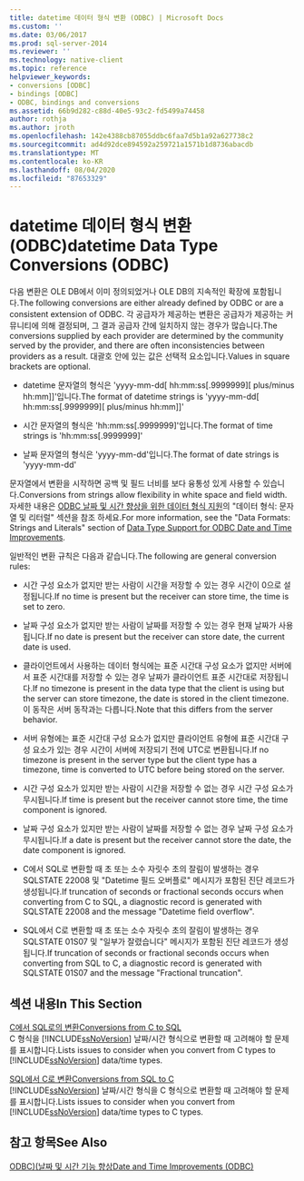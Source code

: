 ```yaml
---
title: datetime 데이터 형식 변환 (ODBC) | Microsoft Docs
ms.custom: ''
ms.date: 03/06/2017
ms.prod: sql-server-2014
ms.reviewer: ''
ms.technology: native-client
ms.topic: reference
helpviewer_keywords:
- conversions [ODBC]
- bindings [ODBC]
- ODBC, bindings and conversions
ms.assetid: 66b9d282-c88d-40e5-93c2-fd5499a74458
author: rothja
ms.author: jroth
ms.openlocfilehash: 142e4388cb87055ddbc6faa7d5b1a92a627738c2
ms.sourcegitcommit: ad4d92dce894592a259721a1571b1d8736abacdb
ms.translationtype: MT
ms.contentlocale: ko-KR
ms.lasthandoff: 08/04/2020
ms.locfileid: "87653329"
---
```

# <a name="datetime-data-type-conversions-odbc"></a><span data-ttu-id="2b16d-102">datetime 데이터 형식 변환(ODBC)</span><span class="sxs-lookup"><span data-stu-id="2b16d-102">datetime Data Type Conversions (ODBC)</span></span>
  <span data-ttu-id="2b16d-103">다음 변환은 OLE DB에서 이미 정의되었거나 OLE DB의 지속적인 확장에 포함됩니다.</span><span class="sxs-lookup"><span data-stu-id="2b16d-103">The following conversions are either already defined by ODBC or are a consistent extension of ODBC.</span></span> <span data-ttu-id="2b16d-104">각 공급자가 제공하는 변환은 공급자가 제공하는 커뮤니티에 의해 결정되며, 그 결과 공급자 간에 일치하지 않는 경우가 많습니다.</span><span class="sxs-lookup"><span data-stu-id="2b16d-104">The conversions supplied by each provider are determined by the community served by the provider, and there are often inconsistencies between providers as a result.</span></span> <span data-ttu-id="2b16d-105">대괄호 안에 있는 값은 선택적 요소입니다.</span><span class="sxs-lookup"><span data-stu-id="2b16d-105">Values in square brackets are optional.</span></span>  
  
-   <span data-ttu-id="2b16d-106">datetime 문자열의 형식은 'yyyy-mm-dd[ hh:mm:ss[.9999999][ plus/minus hh:mm]]'입니다.</span><span class="sxs-lookup"><span data-stu-id="2b16d-106">The format of datetime strings is 'yyyy-mm-dd[ hh:mm:ss[.9999999][ plus/minus hh:mm]]'</span></span>  
  
-   <span data-ttu-id="2b16d-107">시간 문자열의 형식은 'hh:mm:ss[.9999999]'입니다.</span><span class="sxs-lookup"><span data-stu-id="2b16d-107">The format of time strings is 'hh:mm:ss[.9999999]'</span></span>  
  
-   <span data-ttu-id="2b16d-108">날짜 문자열의 형식은 'yyyy-mm-dd'입니다.</span><span class="sxs-lookup"><span data-stu-id="2b16d-108">The format of date strings is 'yyyy-mm-dd'</span></span>  
  
 <span data-ttu-id="2b16d-109">문자열에서 변환을 시작하면 공백 및 필드 너비를 보다 융통성 있게 사용할 수 있습니다.</span><span class="sxs-lookup"><span data-stu-id="2b16d-109">Conversions from strings allow flexibility in white space and field width.</span></span> <span data-ttu-id="2b16d-110">자세한 내용은 [ODBC 날짜 및 시간 향상을 위한 데이터 형식 지원](data-type-support-for-odbc-date-and-time-improvements.md)의 "데이터 형식: 문자열 및 리터럴" 섹션을 참조 하세요.</span><span class="sxs-lookup"><span data-stu-id="2b16d-110">For more information, see the "Data Formats: Strings and Literals" section of [Data Type Support for ODBC Date and Time Improvements](data-type-support-for-odbc-date-and-time-improvements.md).</span></span>  
  
 <span data-ttu-id="2b16d-111">일반적인 변환 규칙은 다음과 같습니다.</span><span class="sxs-lookup"><span data-stu-id="2b16d-111">The following are general conversion rules:</span></span>  
  
-   <span data-ttu-id="2b16d-112">시간 구성 요소가 없지만 받는 사람이 시간을 저장할 수 있는 경우 시간이 0으로 설정됩니다.</span><span class="sxs-lookup"><span data-stu-id="2b16d-112">If no time is present but the receiver can store time, the time is set to zero.</span></span>  
  
-   <span data-ttu-id="2b16d-113">날짜 구성 요소가 없지만 받는 사람이 날짜를 저장할 수 있는 경우 현재 날짜가 사용됩니다.</span><span class="sxs-lookup"><span data-stu-id="2b16d-113">If no date is present but the receiver can store date, the current date is used.</span></span>  
  
-   <span data-ttu-id="2b16d-114">클라이언트에서 사용하는 데이터 형식에는 표준 시간대 구성 요소가 없지만 서버에서 표준 시간대를 저장할 수 있는 경우 날짜가 클라이언트 표준 시간대로 저장됩니다.</span><span class="sxs-lookup"><span data-stu-id="2b16d-114">If no timezone is present in the data type that the client is using but the server can store timezone, the date is stored in the client timezone.</span></span> <span data-ttu-id="2b16d-115">이 동작은 서버 동작과는 다릅니다.</span><span class="sxs-lookup"><span data-stu-id="2b16d-115">Note that this differs from the server behavior.</span></span>  
  
-   <span data-ttu-id="2b16d-116">서버 유형에는 표준 시간대 구성 요소가 없지만 클라이언트 유형에 표준 시간대 구성 요소가 있는 경우 시간이 서버에 저장되기 전에 UTC로 변환됩니다.</span><span class="sxs-lookup"><span data-stu-id="2b16d-116">If no timezone is present in the server type but the client type has a timezone, time is converted to UTC before being stored on the server.</span></span>  
  
-   <span data-ttu-id="2b16d-117">시간 구성 요소가 있지만 받는 사람이 시간을 저장할 수 없는 경우 시간 구성 요소가 무시됩니다.</span><span class="sxs-lookup"><span data-stu-id="2b16d-117">If time is present but the receiver cannot store time, the time component is ignored.</span></span>  
  
-   <span data-ttu-id="2b16d-118">날짜 구성 요소가 있지만 받는 사람이 날짜를 저장할 수 없는 경우 날짜 구성 요소가 무시됩니다.</span><span class="sxs-lookup"><span data-stu-id="2b16d-118">If a date is present but the receiver cannot store the date, the date component is ignored.</span></span>  
  
-   <span data-ttu-id="2b16d-119">C에서 SQL로 변환할 때 초 또는 소수 자릿수 초의 잘림이 발생하는 경우 SQLSTATE 22008 및 "Datetime 필드 오버플로" 메시지가 포함된 진단 레코드가 생성됩니다.</span><span class="sxs-lookup"><span data-stu-id="2b16d-119">If truncation of seconds or fractional seconds occurs when converting from C to SQL, a diagnostic record is generated with SQLSTATE 22008 and the message "Datetime field overflow".</span></span>  
  
-   <span data-ttu-id="2b16d-120">SQL에서 C로 변환할 때 초 또는 소수 자릿수 초의 잘림이 발생하는 경우 SQLSTATE 01S07 및 "일부가 잘렸습니다" 메시지가 포함된 진단 레코드가 생성됩니다.</span><span class="sxs-lookup"><span data-stu-id="2b16d-120">If truncation of seconds or fractional seconds occurs when converting from SQL to C, a diagnostic record is generated with SQLSTATE 01S07 and the message "Fractional truncation".</span></span>  
  
## <a name="in-this-section"></a><span data-ttu-id="2b16d-121">섹션 내용</span><span class="sxs-lookup"><span data-stu-id="2b16d-121">In This Section</span></span>  
 [<span data-ttu-id="2b16d-122">C에서 SQL로의 변환</span><span class="sxs-lookup"><span data-stu-id="2b16d-122">Conversions from C to SQL</span></span>](datetime-data-type-conversions-from-c-to-sql.md)  
 <span data-ttu-id="2b16d-123">C 형식을 [!INCLUDE[ssNoVersion](../../includes/ssnoversion-md.md)] 날짜/시간 형식으로 변환할 때 고려해야 할 문제를 표시합니다.</span><span class="sxs-lookup"><span data-stu-id="2b16d-123">Lists issues to consider when you convert from C types to [!INCLUDE[ssNoVersion](../../includes/ssnoversion-md.md)] data/time types.</span></span>  
  
 [<span data-ttu-id="2b16d-124">SQL에서 C로 변환</span><span class="sxs-lookup"><span data-stu-id="2b16d-124">Conversions from SQL to C</span></span>](datetime-data-type-conversions-from-sql-to-c.md)  
 <span data-ttu-id="2b16d-125">[!INCLUDE[ssNoVersion](../../includes/ssnoversion-md.md)] 날짜/시간 형식을 C 형식으로 변환할 때 고려해야 할 문제를 표시합니다.</span><span class="sxs-lookup"><span data-stu-id="2b16d-125">Lists issues to consider when you convert from [!INCLUDE[ssNoVersion](../../includes/ssnoversion-md.md)] data/time types to C types.</span></span>  
  
## <a name="see-also"></a><span data-ttu-id="2b16d-126">참고 항목</span><span class="sxs-lookup"><span data-stu-id="2b16d-126">See Also</span></span>  
 [<span data-ttu-id="2b16d-127">ODBC&#41;&#40;날짜 및 시간 기능 향상</span><span class="sxs-lookup"><span data-stu-id="2b16d-127">Date and Time Improvements &#40;ODBC&#41;</span></span>](date-and-time-improvements-odbc.md)  
  
  
